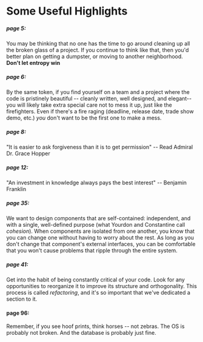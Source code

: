 # Some Useful Highlights

##### page 5:
You may be thinking that no one has the time to go around cleaning up all the broken glass of a project. If you continue to think like that, then you'd better plan on getting a dumpster, or moving to another neighborhood. **Don't let entropy win**

##### page 6:
By the same token, if you find yourself on a team and a project where the code is pristinely beautiful -- cleanly written, well designed, and elegant--you will likely take extra special care  not to mess it up, just like the firefighters. Even if there's a fire raging (deadline, release date, trade show demo, etc.) *you* don't want to be the first one to make a mess.

##### page 8:
"It is easier to ask forgiveness than it is to get permission" -- Read Admiral Dr. Grace Hopper

##### page 12:
"An investment in knowledge always pays the best interest" -- Benjamin Franklin

##### page 35:
We want to design components that are self-contained: independent, and with a single, well-defined purpose (what Yourdon and Constantine call *cohesion*). When components are isolated from one another, you know that you can change one without having to worry about the rest. As long as you don't change that component's external interfaces, you can be comfortable that you won't cause problems that ripple through the entire system.

##### page 41:
Get into the habit of being constantly critical of your code. Look for any opportunities to reorganize it to improve its structure and orthogonality. This process is called *refactoring*, and it's so important that we've dedicated a section to it.

#### page 96:
Remember, if you see hoof prints, think horses -- not zebras. The OS is probably not broken. And the database is probably just fine.

